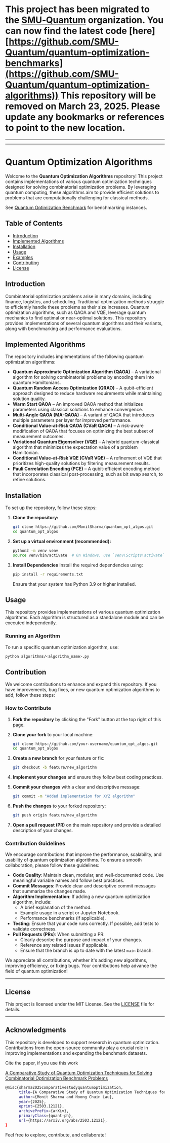 # This project has been migrated to the [SMU‑Quantum](https://github.com/SMU-Quantum) organization. You can now find the latest code [here][https://github.com/SMU-Quantum/quantum-optimization-benchmarks](https://github.com/SMU-Quantum/quantum-optimization-algorithms)) This repository will be removed on March 23, 2025. Please update any bookmarks or references to point to the new location.


---

---




# Quantum Optimization Algorithms

Welcome to the **Quantum Optimization Algorithms** repository! This project contains implementations of various quantum optimization techniques designed for solving combinatorial optimization problems. By leveraging quantum computing, these algorithms aim to provide efficient solutions to problems that are computationally challenging for classical methods.

See [Quantum Optimization Benchmark](https://github.com/MonitSharma/quantum_optimization_benchmarks) for benchmarking instances.

## Table of Contents

- [Introduction](#introduction)
- [Implemented Algorithms](#implemented-algorithms)
- [Installation](#installation)
- [Usage](#usage)
- [Examples](#examples)
- [Contributing](#contributing)
- [License](#license)

## Introduction

Combinatorial optimization problems arise in many domains, including finance, logistics, and scheduling. Traditional optimization methods struggle to efficiently handle these problems as their size increases. Quantum optimization algorithms, such as QAOA and VQE, leverage quantum mechanics to find optimal or near-optimal solutions. This repository provides implementations of several quantum algorithms and their variants, along with benchmarking and performance evaluations.

## Implemented Algorithms

The repository includes implementations of the following quantum optimization algorithms:

- **Quantum Approximate Optimization Algorithm (QAOA)** – A variational algorithm for solving combinatorial problems by encoding them into quantum Hamiltonians.
- **Quantum Random Access Optimization (QRAO)** – A qubit-efficient approach designed to reduce hardware requirements while maintaining solution quality.
- **Warm Start QAOA** – An improved QAOA method that initializes parameters using classical solutions to enhance convergence.
- **Multi-Angle QAOA (MA-QAOA)** – A variant of QAOA that introduces multiple parameters per layer for improved performance.
- **Conditional Value-at-Risk QAOA (CVaR QAOA)** – A risk-aware modification of QAOA that focuses on optimizing the best subset of measurement outcomes.
- **Variational Quantum Eigensolver (VQE)** – A hybrid quantum-classical algorithm that minimizes the expectation value of a problem Hamiltonian.
- **Conditional Value-at-Risk VQE (CVaR VQE)** – A refinement of VQE that prioritizes high-quality solutions by filtering measurement results.
- **Pauli Correlation Encoding (PCE)** – A qubit-efficient encoding method that incorporates classical post-processing, such as bit swap search, to refine solutions.

## Installation

To set up the repository, follow these steps:

1. **Clone the repository:**
   ```bash
   git clone https://github.com/MonitSharma/quantum_opt_algos.git
   cd quantum_opt_algos
   ```

2. **Set up a virtual environment (recommended):**
    ```bash
    python3 -m venv venv
    source venv/bin/activate  # On Windows, use `venv\Scripts\activate`
    ```

3. **Install Dependencies**
    Install the required dependencies using:
    ```bash
    pip install -r requirements.txt
    ```

    Ensure that your system has Python 3.9 or higher installed.


## Usage

This repository provides implementations of various quantum optimization algorithms. Each algorithm is structured as a standalone module and can be executed independently.

### Running an Algorithm

To run a specific quantum optimization algorithm, use:

```bash
python algorithms/<algorithm_name>.py
```

## Contribution

We welcome contributions to enhance and expand this repository. If you have improvements, bug fixes, or new quantum optimization algorithms to add, follow these steps:

### How to Contribute

1. **Fork the repository** by clicking the "Fork" button at the top right of this page.
2. **Clone your fork** to your local machine:
   ```bash
   git clone https://github.com/your-username/quantum_opt_algos.git
   cd quantum_opt_algos
    ```

3. **Create a new branch** for your feature or fix:

    ```bash
    git checkout -b feature/new_algorithm
    ```
4. **Implement your changes** and ensure they follow best coding practices.

5. **Commit your changes** with a clear and descriptive message:

    ```bash
    git commit -m "Added implementation for XYZ algorithm"
    ```
6. **Push the changes** to your forked repository:

    ```bash
    git push origin feature/new_algorithm
    ```

7. **Open a pull request (PR)** on the main repository and provide a detailed description of your changes.


### Contribution Guidelines

We encourage contributions that improve the performance, scalability, and usability of quantum optimization algorithms. To ensure a smooth collaboration, please follow these guidelines:

- **Code Quality**: Maintain clean, modular, and well-documented code. Use meaningful variable names and follow best practices.
- **Commit Messages**: Provide clear and descriptive commit messages that summarize the changes made.
- **Algorithm Implementation**: If adding a new quantum optimization algorithm, include:
  - A brief explanation of the method.
  - Example usage in a script or Jupyter Notebook.
  - Performance benchmarks (if applicable).
- **Testing**: Ensure that your code runs correctly. If possible, add tests to validate correctness.
- **Pull Requests (PRs)**: When submitting a PR:
  - Clearly describe the purpose and impact of your changes.
  - Reference any related issues if applicable.
  - Ensure that the branch is up to date with the latest `main` branch.

We appreciate all contributions, whether it's adding new algorithms, improving efficiency, or fixing bugs. Your contributions help advance the field of quantum optimization!

---

## License

This project is licensed under the MIT License. See the [LICENSE](LICENSE) file for details.

---

## Acknowledgments

This repository is developed to support research in quantum optimization. Contributions from the open-source community play a crucial role in improving implementations and expanding the benchmark datasets.

Cite the paper, if you use this work

[A Comparative Study of Quantum Optimization Techniques for Solving Combinatorial Optimization Benchmark Problems](https://arxiv.org/abs/2503.12121)

```bash
@misc{sharma2025comparativestudyquantumoptimization,
      title={A Comparative Study of Quantum Optimization Techniques for Solving Combinatorial Optimization Benchmark Problems}, 
      author={Monit Sharma and Hoong Chuin Lau},
      year={2025},
      eprint={2503.12121},
      archivePrefix={arXiv},
      primaryClass={quant-ph},
      url={https://arxiv.org/abs/2503.12121}, 
}
```


Feel free to explore, contribute, and collaborate!
